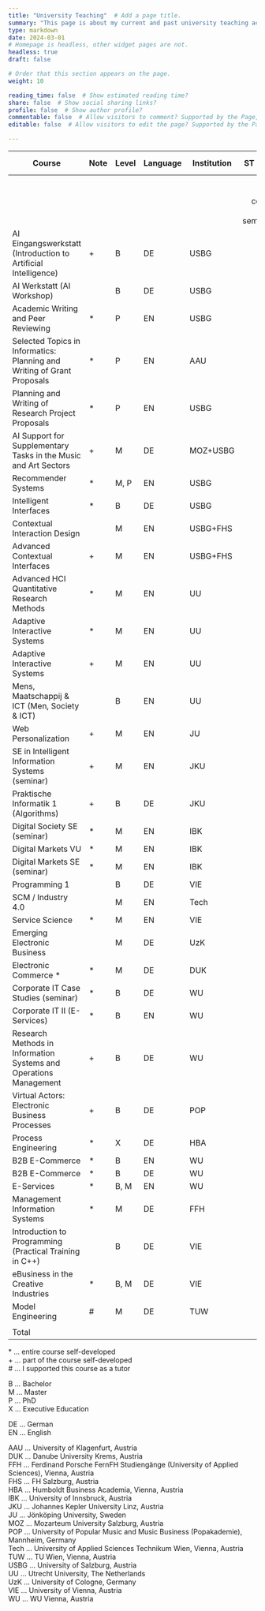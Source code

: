 ```yaml
---
title: "University Teaching"  # Add a page title.
summary: "This page is about my current and past university teaching activities."  # Add a page description.
type: markdown
date: 2024-03-01 
# Homepage is headless, other widget pages are not.
headless: true
draft: false

# Order that this section appears on the page.
weight: 10

reading_time: false  # Show estimated reading time?
share: false  # Show social sharing links?
profile: false  # Show author profile?
commentable: false  # Allow visitors to comment? Supported by the Page, Post, and Docs content types.
editable: false  # Allow visitors to edit the page? Supported by the Page, Post, and Docs content types.

---
```


| Course | Note | Level | Language | Institution | ST 2008 | WT 2008/09 | ST 2009 | WT 2009/10 | ST 2010 | WT 2010/11 | ST 2011 | WT 2011/12 | SS 2012 | WT 2012/13 | ST 2013 | WT 2013/14 | ST 2014 | WT 2014/15 | ST 2015 | WT 2015/16 | ST 2016 | WT 2016/17 | WT 2017/18 | ST 2018 | ST 2019 | WT 2019/20 | ST 2020 | WT 2020/21 | SS 2001 | WT 2021/22 | ST 2022 | WT 2022/23 | ST 2023 | WT 2023/24 | ST 2024 | WT 2024/25 | ST 2025 | WT 2025/26 |            |
|---|---|---|---|---|---:|---:|---:|---:|---:|---:|---:|---:|---:|---:|---:|---:|---:|---:|---:|---:|---:|---:|---:|---:|---:|---:|---:|---:|---:|---:|---:|---:|---:|---:|---:|---:|---:|---:|---:|
|                                                                         |      |       |          |             | ECTS per course per semester |            |         |            |         |            |         |            |         |            |         |            |         |            |         |            |         |            |            |         |         |            |         |            |         |            |         |            |         |            |         |            |         |            | Total ECTS |
| AI Eingangswerkstatt (Introduction to Artificial Intelligence)                                 | +    | B     | DE       | USBG        |                              |            |         |            |         |            |         |            |         |            |         |            |         |            |         |            |         |            |            |         |         |            |         |            |         |            |         |            |         |            |         |            |         | 2          | 2          |
| AI Werkstatt (AI Workshop)                                                             |      | B     | DE       | USBG        |                              |            |         |            |         |            |         |            |         |            |         |            |         |            |         |            |         |            |            |         |         |            |         |            |         |            |         |            |         |            |         |            |         | 4          | 4          |
| Academic Writing and Peer Reviewing                                     | *    | P     | EN       | USBG        |                              |            |         |            |         |            |         |            |         |            |         |            |         |            |         |            |         |            |            |         |         |            |         |            |         |            |         |            |         |            |         |            |         | 3          | 3          |
| Selected Topics in Informatics: Planning and Writing of Grant Proposals | *    | P     | EN       | AAU         |                              |            |         |            |         |            |         |            |         |            |         |            |         |            |         |            |         |            |            |         |         |            |         |            |         |            |         |            |         |            |         |            | 4       |            | 4          |
| Planning and Writing of Research Project Proposals                      | *    | P     | EN       | USBG        |                              |            |         |            |         |            |         |            |         |            |         |            |         |            |         |            |         |            |            |         |         |            |         |            |         |            |         |            |         |            |         |            | 4       |            | 4          |
| AI Support for Supplementary Tasks in the Music and Art Sectors         | +    | M     | DE       | MOZ+USBG    |                              |            |         |            |         |            |         |            |         |            |         |            |         |            |         |            |         |            |            |         |         |            |         |            |         |            |         |            |         |            |         | 4          |         |            | 4          |
| Recommender Systems                                                     | *    | M, P  | EN       | USBG        |                              |            |         |            |         |            |         |            |         |            |         |            |         |            |         |            |         |            |            |         |         |            |         |            |         |            |         |            |         |            | 3       |            | 3       |            | 6          |
| Intelligent Interfaces                                                  | *    | B     | DE       | USBG        |                              |            |         |            |         |            |         |            |         |            |         |            |         |            |         |            |         |            |            |         |         |            |         |            |         |            |         |            |         |            | 3       |            | 3       |            | 6          |
| Contextual Interaction Design                                           |      | M     | EN       | USBG+FHS    |                              |            |         |            |         |            |         |            |         |            |         |            |         |            |         |            |         |            |            |         |         |            |         |            |         |            |         |            |         |            | 3       |            |         |            | 3          |
| Advanced Contextual Interfaces                                          | +    | M     | EN       | USBG+FHS    |                              |            |         |            |         |            |         |            |         |            |         |            |         |            |         |            |         |            |            |         |         |            |         |            |         |            |         |            |         | 3          |         |            |         |            | 3          |
| Advanced HCI Quantitative Research Methods                              | *    | M     | EN       | UU          |                              |            |         |            |         |            |         |            |         |            |         |            |         |            |         |            |         |            |            |         |         |            |         |            | 7.5     |            | 7.5     |            |         |            |         |            |         |            | 15         |
| Adaptive Interactive Systems                                            | *    | M     | EN       | UU          |                              |            |         |            |         |            |         |            |         |            |         |            |         |            |         |            |         |            |            |         |         |            |         |            |         | 7.5        |         | 7.5        |         |            |         |            |         |            | 15         |
| Adaptive Interactive Systems                                            | +    | M     | EN       | UU          |                              |            |         |            |         |            |         |            |         |            |         |            |         |            |         |            |         |            |            |         |         |            |         | 7.5        |         |            |         |            |         |            |         |            |         |            | 7.5        |
| Mens, Maatschappij & ICT (Men, Society & ICT)                           |      | B     | EN       | UU          |                              |            |         |            |         |            |         |            |         |            |         |            |         |            |         |            |         |            |            |         |         |            |         | 7.5        |         |            |         |            |         |            |         |            |         |            | 7.5        |
| Web Personalization                                                     | +    | M     | EN       | JU          |                              |            |         |            |         |            |         |            |         |            |         |            |         |            |         |            |         |            |            |         |         |            | 7.5     |            | 7.5     | 7.5        |         | 7.5        |         |            |         |            |         |            | 30         |
| SE in Intelligent Information Systems (seminar)                         | +    | M     | EN       | JKU         |                              |            |         |            |         |            |         |            |         |            |         |            |         |            |         |            |         |            |            |         |         |            | 3       |            |         |            |         |            |         |            |         |            |         |            | 3          |
| Praktische Informatik 1 (Algorithms)                                    | +    | B     | DE       | JKU         |                              |            |         |            |         |            |         |            |         |            |         |            |         |            |         |            |         |            |            |         |         |            | 1.25    |            |         |            |         |            |         |            |         |            |         |            | 1.25       |
| Digital Society SE (seminar)                                            | *    | M     | EN       | IBK         |                              |            |         |            |         |            |         |            |         |            |         |            |         |            |         |            |         |            |            |         |         | 5          |         |            |         |            |         |            |         |            |         |            |         |            | 5          |
| Digital Markets VU                                                      | *    | M     | EN       | IBK         |                              |            |         |            |         |            |         |            |         |            |         |            |         |            |         |            |         |            |            |         | 5       |            |         |            |         |            |         |            |         |            |         |            |         |            | 5          |
| Digital Markets SE (seminar)                                            | *    | M     | EN       | IBK         |                              |            |         |            |         |            |         |            |         |            |         |            |         |            |         |            |         |            |            |         | 5       |            |         |            |         |            |         |            |         |            |         |            |         |            | 5          |
| Programming 1                                                           |      | B     | DE       | VIE         |                              |            |         |            |         |            |         |            |         |            |         |            |         |            |         |            |         | 6          |            |         |         |            |         |            |         |            |         |            |         |            |         |            |         |            | 6          |
| SCM / Industry 4.0                                                      |      | M     | EN       | Tech        |                              |            |         |            |         |            |         |            |         |            |         |            |         |            |         |            |         | 5          |            |         |         |            |         |            |         |            |         |            |         |            |         |            |         |            | 5          |
| Service Science                                                         | *    | M     | EN       | VIE         |                              |            |         |            |         |            |         |            |         |            |         |            |         |            |         |            |         | 4          | 4          |         |         |            |         |            |         |            |         |            |         |            |         |            |         |            | 8          |
| Emerging Electronic Business                                            |      | M     | DE       | UzK         |                              |            |         |            |         |            |         |            |         |            |         |            |         |            |         |            | 6       |            |            |         |         |            |         |            |         |            |         |            |         |            |         |            |         |            | 6          |
| Electronic Commerce *                                                   | *    | M     | DE       | DUK         |                              |            |         |            |         |            |         |            |         |            |         |            |         |            |         | 2.5        |         | 2.5        |            |         |         |            |         |            |         |            |         |            |         |            |         |            |         |            | 5          |
| Corporate IT Case Studies (seminar)                                     | *    | B     | DE       | WU          |                              |            |         |            |         |            |         |            |         |            |         | 4          | 4       | 4          |         |            |         |            |            |         |         |            |         |            |         |            |         |            |         |            |         |            |         |            | 12         |
| Corporate IT II (E-Services)                                            | *    | B     | EN       | WU          |                              |            |         |            |         |            |         |            |         |            |         | 4          | 4       |            |         |            |         |            |            |         |         |            |         |            |         |            |         |            |         |            |         |            |         |            | 8          |
| Research Methods in Information Systems and Operations Management       | +    | B     | DE       | WU          |                              |            |         |            |         |            |         |            |         |            |         |            | 3       | 3          | 3       | 3          |         |            |            |         |         |            |         |            |         |            |         |            |         |            |         |            |         |            | 12         |
| Virtual Actors: Electronic Business Processes                           | +    | B     | DE       | POP         |                              |            |         |            |         |            |         |            | 1       |            | 1       |            | 1       |            |         |            |         |            |            |         |         |            |         |            |         |            |         |            |         | 3          |         |            |         |            |            |
| Process Engineering                                                     | *    | X     | DE       | HBA         |                              |            |         |            |         |            |         | 4          |         |            |         |            |         |            |         |            |         |            |            |         |         |            |         |            |         |            |         |            |         |            |         |            |         |            | 4          |
| B2B E-Commerce                                                          | *    | B     | EN       | WU          |                              |            |         |            |         |            |         |            | 4       | 4          | 4       |            |         |            |         |            |         |            |            |         |         |            |         |            |         |            |         |            |         |            |         |            |         |            | 12         |
| B2B E-Commerce                                                          | *    | B     | DE       | WU          |                              |            |         |            | 4       | 4          | 4       | 4          |         |            |         |            |         |            |         |            |         |            |            |         |         |            |         |            |         |            |         |            |         |            |         |            |         |            | 16         |
| E-Services                                                              | *    | B, M  | EN       | WU          |                              |            |         |            | 4       | 4          | 4       | 4          | 4       | 4          | 4       |            |         |            |         |            |         |            |            |         |         |            |         |            |         |            |         |            |         |            |         |            |         |            | 28         |
| Management Information Systems                                          | *    | M     | DE       | FFH         |                              |            |         | 4          |         | 4          |         | 4          |         | 4          |         |            |         | 3          |         |            |         |            |            |         |         |            |         |            |         |            |         |            |         |            |         |            |         |            | 19         |
| Introduction to Programming (Practical Training in C++)                 |      | B     | DE       | VIE         |                              | 6          |         | 6          |         |            |         |            |         |            |         |            |         |            |         |            |         |            |            |         |         |            |         |            |         |            |         |            |         |            |         |            |         |            | 12         |
| eBusiness in the Creative Industries                                    | *    | B, M  | DE       | VIE         | 4                            | 4          | 4       | 4          | 4       | 4          | 4       | 4          |         | 4          |         | 4          |         | 4          |         | 4          |         | 4          |            | 4       |         |            |         |            |         |            |         |            |         |            |         |            |         |            | 52         |
| Model Engineering                                                       | #    | M     | DE       | TUW         |                              | 3          |         |            |         |            |         |            |         |            |         |            |         |            |         |            |         |            |            |         |         |            |         |            |         |            |         |            |         |            |         |            |         |            | 3          |
|                                                                         |      |       |          |             |                              |            |         |            |         |            |         |            |         |            |         |            |         |            |         |            |         |            |            |         |         |            |         |            |         |            |         |            |         |            |         |            |         |            |            |
| Total                                                                   |      |       |          |             | 4                            | 13         | 4       | 14         | 12      | 16         | 12      | 20         | 9       | 16         | 12      | 15         | 12      | 14         | 0       | 6.5        | 6       | 21.5       | 4          | 4       | 10      | 5          | 11.75   | 15         | 15      | 15         | 7.5     | 15         | 0       | 3          | 9       | 4          | 14      | 9          | 348.25     |


\*	…	entire course self-developed  
\+	…	part of the course self-developed  
\#	…	I supported this course as a tutor  


B	…	Bachelor  
M	…	Master  
P	…	PhD  
X	…	Executive Education  

DE	…	German  
EN	…	English  


AAU	…	University of Klagenfurt, Austria  
DUK	…	Danube University Krems, Austria  
FFH	…	Ferdinand Porsche FernFH Studiengänge (University of Applied Sciences), Vienna, Austria  
FHS	…	FH Salzburg, Austria  
HBA	…	Humboldt Business Academia, Vienna, Austria  
IBK	…	University of Innsbruck, Austria  
JKU	…	Johannes Kepler University Linz, Austria  
JU	…	Jönköping University, Sweden  
MOZ	…	Mozarteum University Salzburg, Austria  
POP	…	University of Popular Music and Music Business (Popakademie), Mannheim, Germany  
Tech	…	University of Applied Sciences Technikum Wien, Vienna, Austria  
TUW	…	TU Wien, Vienna, Austria  
USBG	…	University of Salzburg, Austria  
UU	…	Utrecht University, The Netherlands  
UzK	…	University of Cologne, Germany  
VIE	…	University of Vienna, Austria  
WU	…	WU Vienna, Austria
